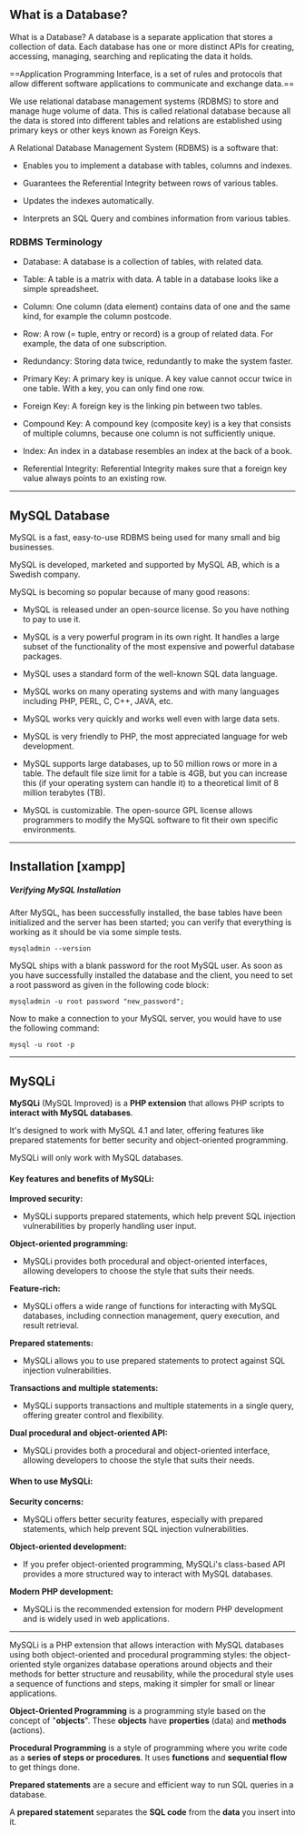 
## What is a Database?

What is a Database? A database is a separate application that stores a collection of data. Each database has one or more distinct APIs for creating, accessing, managing, searching and replicating the data it holds.

==Application Programming Interface, is a set of rules and protocols that allow different software applications to communicate and exchange data.==


We use relational database management systems (RDBMS) to store and manage huge volume of data. This is called relational database because all the data is stored into different tables and relations are established using primary keys or other keys known as Foreign Keys.

A Relational Database Management System (RDBMS) is a software that: 

- Enables you to implement a database with tables, columns and indexes. 

- Guarantees the Referential Integrity between rows of various tables. 

- Updates the indexes automatically. 

- Interprets an SQL Query and combines information from various tables.


### RDBMS Terminology

 - Database: A database is a collection of tables, with related data. 
 
 - Table: A table is a matrix with data. A table in a database looks like a simple spreadsheet. 
 
 - Column: One column (data element) contains data of one and the same kind, for example the column postcode. 
 
 - Row: A row (= tuple, entry or record) is a group of related data. For example, the data of one subscription. 
 
 - Redundancy: Storing data twice, redundantly to make the system faster. 
 
 - Primary Key: A primary key is unique. A key value cannot occur twice in one table. With a key, you can only find one row. 
 
 - Foreign Key: A foreign key is the linking pin between two tables.

- Compound Key: A compound key (composite key) is a key that consists of multiple columns, because one column is not sufficiently unique. 

- Index: An index in a database resembles an index at the back of a book.

- Referential Integrity: Referential Integrity makes sure that a foreign key value always points to an existing row.

---

## MySQL Database

MySQL is a fast, easy-to-use RDBMS being used for many small and big businesses. 

MySQL is developed, marketed and supported by MySQL AB, which is a Swedish company. 

MySQL is becoming so popular because of many good reasons:

 - MySQL is released under an open-source license. So you have nothing to pay to use it. 
 
 - MySQL is a very powerful program in its own right. It handles a large subset of the functionality of the most expensive and powerful database packages. 
 
 - MySQL uses a standard form of the well-known SQL data language. 
 
 - MySQL works on many operating systems and with many languages including PHP, PERL, C, C++, JAVA, etc. 
 
 - MySQL works very quickly and works well even with large data sets. 
 
 - MySQL is very friendly to PHP, the most appreciated language for web development. 
 
 - MySQL supports large databases, up to 50 million rows or more in a table. The default file size limit for a table is 4GB, but you can increase this (if your operating system can handle it) to a theoretical limit of 8 million terabytes (TB). 
 
 - MySQL is customizable. The open-source GPL license allows programmers to modify the MySQL software to fit their own specific environments.

---

## Installation [xampp]

##### Verifying MySQL Installation

After MySQL, has been successfully installed, the base tables have been initialized and the server has been started; you can verify that everything is working as it should be via some simple tests.

```
mysqladmin --version
```

MySQL ships with a blank password for the root MySQL user. As soon as you have successfully installed the database and the client, you need to set a root password as given in the following code block:

```
mysqladmin -u root password "new_password";
```

Now to make a connection to your MySQL server, you would have to use the following command:

```
mysql -u root -p
```

---

## MySQLi


**MySQLi** (MySQL Improved) is a **PHP extension** that allows PHP scripts to **interact with MySQL databases**.

It's designed to work with MySQL 4.1 and later, offering features like prepared statements for better security and object-oriented programming. 

MySQLi will only work with MySQL databases.

#### Key features and benefits of MySQLi:


 **Improved security:**

- MySQLi supports prepared statements, which help prevent SQL injection vulnerabilities by properly handling user input. 

**Object-oriented programming:**

- MySQLi provides both procedural and object-oriented interfaces, allowing developers to choose the style that suits their needs. 

**Feature-rich:**

- MySQLi offers a wide range of functions for interacting with MySQL databases, including connection management, query execution, and result retrieval. 

**Prepared statements:**

- MySQLi allows you to use prepared statements to protect against SQL injection vulnerabilities. 

 **Transactions and multiple statements:**

- MySQLi supports transactions and multiple statements in a single query, offering greater control and flexibility. 

 **Dual procedural and object-oriented API:**

- MySQLi provides both a procedural and object-oriented interface, allowing developers to choose the style that suits their needs. 


#### When to use MySQLi:

 **Security concerns:**

- MySQLi offers better security features, especially with prepared statements, which help prevent SQL injection vulnerabilities. 

 **Object-oriented development:**

- If you prefer object-oriented programming, MySQLi's class-based API provides a more structured way to interact with MySQL databases. 

**Modern PHP development:**

- MySQLi is the recommended extension for modern PHP development and is widely used in web applications.

---

MySQLi is a PHP extension that allows interaction with MySQL databases using both object-oriented and procedural programming styles: the object-oriented style organizes database operations around objects and their methods for better structure and reusability, while the procedural style uses a sequence of functions and steps, making it simpler for small or linear applications.

**Object-Oriented Programming** is a programming style based on the concept of "**objects**". These **objects** have **properties** (data) and **methods** (actions).

**Procedural Programming** is a style of programming where you write code as a **series of steps or procedures**. It uses **functions** and **sequential flow** to get things done.

**Prepared statements** are a secure and efficient way to run SQL queries in a database.

A **prepared statement** separates the **SQL code** from the **data** you insert into it.